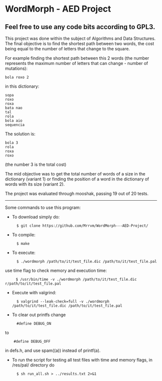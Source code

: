 # WordMorph - AED Project

<h2>Feel free to use any code bits according to GPL3.</h2>

This project was done within the subject of Algorithms and Data Structures. The final objective is to find the shortest path between two words, the cost being equal to the number of letters that change to the square. 

For example finding the shortest path between this 2 words (the number represents the maximum number of letters that can change - number of mutations):

	bola roxo 2

in this dictionary:

	sopa
	roxo
	roxa
	bata nao
	tal
	rola
	bola aio
	sequencia

The solution is:

	bola 3
	rola
	roxa
	roxo
	
(the number 3 is the total cost)

The mid objective was to get the total number of words of a size in the dictionary (variant 1) or finding the position of a word in the dictionary of words with its size (variant 2).

The project was evaluated through mooshak, passing 19 out of 20 tests. 

<hr>
Some commands to use this program:

* To download simply do:

        $ git clone https://github.com/Mrrvm/WordMorph---AED-Project/

* To compile: 
   
        $ make
    
* To execute:

    
        $ ./wordmorph /path/to/it/test_file.dic /path/to/it/test_file.pal
        
use time flag to check memory and execution time:

         $ /usr/bin/time -v ./wordmorph /path/to/it/test_file.dic r/path/to/it/test_file.pal     
                   
* Execute with valgrind:

    
        $ valgrind --leak-check=full -v ./wordmorph /path/to/it/test_file.dic /path/to/it/test_file.pal

* To clear out printfs change 

    
        #define DEBUG_ON 
to

        #define DEBUG_OFF

in defs.h, and use spam((a)) instead of printf(a).

* To run the script for testing all test files with time and memory flags, in /res/pal/ directory do

		$ sh run_all.sh > ../results.txt 2>&1


